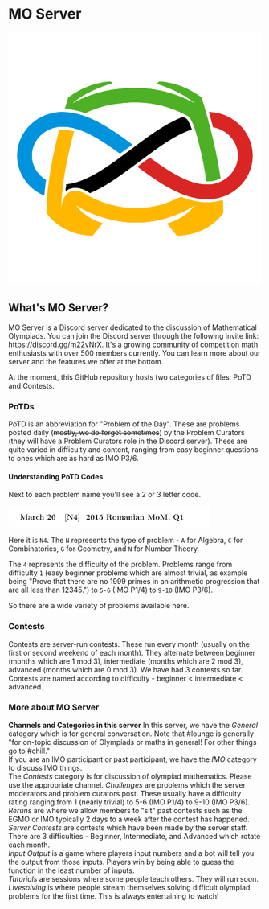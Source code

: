 # MO Server

<img src = "mods_logo.png">

## What's MO Server?

MO Server is a Discord server dedicated to the discussion of Mathematical Olympiads. You can join the Discord server through the following invite link: https://discord.gg/m22vNrX. It's a growing community of competition math enthusiasts with over 500 members currently. You can learn more about our server and the features we offer at the bottom. <br>

At the moment, this GitHub repository hosts two categories of files: PoTD and Contests. <br>

### PoTDs

PoTD is an abbreviation for "Problem of the Day".  These are problems posted daily (~~mostly, we do forget sometimes~~) by the Problem Curators (they will have a Problem Curators role in the Discord server). These are quite varied in difficulty and content, ranging from easy beginner questions to ones which are as hard as IMO P3/6.

#### Understanding PoTD Codes

Next to each problem name you'll see a 2 or 3 letter code.

<img src="2lettercode.png" alt = "Image of code">

Here it is `N4`. The `N` represents the type of problem - `A` for Algebra, `C` for Combinatorics, `G` for Geometry, and `N` for Number Theory. <br>

The `4` represents the difficulty of the problem. Problems range from difficulty `1` (easy beginner problems which are almost trivial, as example being "Prove that there are no 1999 primes in an arithmetic progression that are all less than 12345.") to `5-6` (IMO P1/4) to `9-10` (IMO P3/6). <br>

So there are a wide variety of problems available here.

### Contests

Contests are server-run contests. These run every month (usually on the first or second weekend of each month). They alternate between beginner (months which are 1 mod 3), intermediate (months which are 2 mod 3), advanced (months which are 0 mod 3). We have had 3 contests so far. Contests are named according to difficulty - beginner < intermediate < advanced.

### More about MO Server

**Channels and Categories in this server**
In this server, we have the *General* category which is for general conversation. Note that #lounge is generally "for on-topic discussion of Olympiads or maths in general! For other things go to #chill." <br>
If you are an IMO participant or past participant, we have the *IMO* category to discuss IMO things. <br>
The *Contests* category is for discussion of olympiad mathematics. Please use the appropriate channel.
*Challenges* are problems which the server moderators and problem curators post. These usually have a difficulty rating ranging from 1 (nearly trivial) to 5-6 (IMO P1/4) to 9-10 (IMO P3/6). <br>
*Reruns* are where we allow members to "sit" past contests such as the EGMO or IMO typically 2 days to a week after the contest has happened. <br>
*Server Contests* are contests which have been made by the server staff. There are 3 difficulties - Beginner, Intermediate, and Advanced which rotate each month. <br>
*Input Output* is a game where players input numbers and a bot will tell you the output from those inputs. Players win by being able to guess the function in the least number of inputs. <br>
*Tutorials* are sessions where some people teach others. They will run soon. <br>
*Livesolving* is where people stream themselves solving difficult olympiad problems for the first time. This is always entertaining to watch!<br>
